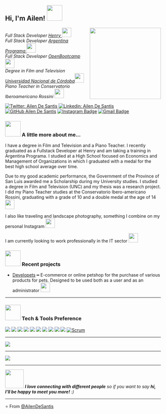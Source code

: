 
<h2> Hi, I'm Ailen! <img src="https://media.giphy.com/media/mGcNjsfWAjY5AEZNw6/giphy.gif" width="50"></h2>
<img align='right' src="https://media.giphy.com/media/ieyl9zmCjO4b4t6qoY/giphy.gif" width="230">
<p><em>Full Stack Developer <a href="https://www.soyhenry.com/"> Henry </a><img src="https://media.giphy.com/media/WUlplcMpOCEmTGBtBW/giphy.gif" width="30"> </br> Full Stack Developer <a href="https://www.argentina.gob.ar/economia/conocimiento/argentina-programa"> Argentina Programa </a><img src="https://media.giphy.com/media/WUlplcMpOCEmTGBtBW/giphy.gif" width="30"> </br> Full Stack Developer <a href="https://open-bootcamp.com/"> OpenBootcamp </a><img src="https://media.giphy.com/media/WUlplcMpOCEmTGBtBW/giphy.gif" width="30"> </br>  Degree in Film and Television <a href="https://www.unc.edu.ar/"> Universidad Nacional de Córdoba</a><img src="https://media.giphy.com/media/fYSnHlufseco8Fh93Z/giphy.gif" width="30"></br> Piano Teacher in Conservatorio Iberoamericano Rossini </a><img src="https://media.giphy.com/media/YkyksHRWDaWmx9N7aT/giphy.gif" width="30"></br> 
</em></p>

[![Twitter: Ailen De Santis](https://img.shields.io/twitter/follow/AilenDeSantis?style=social)](https://twitter.com/AilenDeSantis)
[![Linkedin: Ailen De Santis](https://img.shields.io/badge/-AilenDeSantis-blue?style=flat-square&logo=Linkedin&logoColor=white&link=https://www.linkedin.com/in/ailen-de-santis-fullstack/)](https://www.linkedin.com/in/ailen-de-santis-fullstack/)
[![GitHub Ailen De Santis](https://img.shields.io/github/followers/AilenDeSantis?label=follow&style=social)](https://github.com/AilenDeSantis)
[![Instagram Badge](https://img.shields.io/badge/-@ailendesantis-purple?style=flat&logo=instagram&logoColor=white&link=https://instagram.com/ailendesantis/)](https://instagram.com/ailendesantis)
[![Gmail Badge](https://img.shields.io/badge/-AilenDeSantis-c14438?style=flat&logo=Gmail&logoColor=white&link=mailto:ailenm.de.santis@gmail.com)](mailto:ailenm.de.santis@gmail.com)


### <img src="https://media.giphy.com/media/VgCDAzcKvsR6OM0uWg/giphy.gif" width="50"> A little more about me...  
I have a degree in Film and Television and a Piano Teacher. I recently graduated as a Fullstack Developer at Henry and am taking a training in Argentina Programa.
I studied at a High School focused on Economics and Management of Organizations in which I graduated with a medal for the best high school average over time.

Due to my good academic performance, the Government of the Province of San Luis awarded me a Scholarship during my University studies.
I studied a degree in Film and Television (UNC) and my thesis was a research project.
I did my Piano Teacher studies at the Conservatorio Ibero-americano Rossini, graduating with a grade of 10 and a double medal at the age of 14 <img src="https://media.giphy.com/media/378eVt9IWkkveXiRVZ/giphy.gif" width="30">

I also like traveling and landscape photography, something I combine on my personal Instagram <img src="https://media.giphy.com/media/CbIM7u9TxvSs1KXwfD/giphy.gif" width="30">

I am currently looking to work professionally in the IT sector <img src="https://media.giphy.com/media/VJ65NK5synjTaL4D0I/giphy.gif" width="30">


### <img src="https://media.giphy.com/media/kBrXyorjXo9Rh66RUf/giphy.gif" width="50"> Recent projects
- [Developets](https://pet-store-ecommerce.vercel.app/) ━ E-commerce or online petshop for the purchase of various products for pets. Designed to be used both as a user and as an administrator  <img src="https://media.giphy.com/media/dVmku3ZCuR73LBUWxS/giphy.gif" width="30">

---


### <img src="https://media.giphy.com/media/UE8IERTQe4YDjGZKx6/giphy.gif" width="50"> Tech & Tools Preference

<img src = "https://img.shields.io/badge/-HTML5-E34F26?style=flat&logo=html5&logoColor=white"> <img src = "https://img.shields.io/badge/-CSS3-1572B6?style=flat&logo=css3&logoColor=white">
<img src="https://img.shields.io/badge/-JavaScript-eed718?style=flat&logo=javascript&logoColor=ffffff">
<img src="https://img.shields.io/badge/-React-000000?style=flat&logo=react&logoColor=00c8ff">
<img src="https://img.shields.io/badge/-MySQL-F29111?style=flat&logo=mysql&logoColor=FFFFFF">
<img src="https://img.shields.io/badge/-Express.js-787878?style=flat">
<img src="https://img.shields.io/badge/-Node.js-3C873A?style=flat&logo=Node.js&logoColor=white">
<img src="http://img.shields.io/badge/-Git-F1502F?style=flat&logo=git&logoColor=FFFFFF">
<img src="http://img.shields.io/badge/-Github-000000?style=flat&logo=github&logoColor=FFFFFF">
<img src="http://img.shields.io/badge/-VS%20Code-007ACC?style=flat&logo=visual%20studio%20code&logoColor=white">
[![Scrum](https://img.shields.io/badge/Scrum-green?style=flat&logo=Scrum&logoColor=white&link=https://github.com/AilenDeSantis "Scrum")](https://github.com/AilenDeSantis) 

***

<a href="https://github.com/AilenDeSantis">
  <img src="https://github-readme-stats.vercel.app/api?username=AilenDeSantis&show_icons=true&hide_border=true" />
</a>

---

<a href="https://github.com/AilenDeSantis">
  <img src="https://github-readme-stats.vercel.app/api/top-langs/?username=AilenDeSantis&layout=compact" />
</a>

---

<img src="https://media.giphy.com/media/LnQjpWaON8nhr21vNW/giphy.gif" width="60"> <em><b>I love connecting with different people</b> so if you want to say <b>hi, I'll be happy to meet you more!</b> :)</em>

---

⭐️ From [@AilenDeSantis](https://github.com/AilenDeSantis)
<!--
**AilenDeSantis/AilenDeSantis** is a ✨ _special_ ✨ repository because its `README.md` (this file) appears on your GitHub profile.

Here are some ideas to get you started:

- 🔭 I’m currently working on ...
- 🌱 I’m currently learning ...
- 👯 I’m looking to collaborate on ...
- 🤔 I’m looking for help with ...
- 💬 Ask me about ...
- 📫 How to reach me: ...
- 😄 Pronouns: ...
- ⚡ Fun fact: ...
-->
